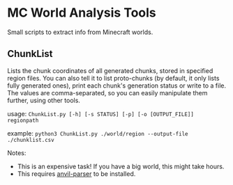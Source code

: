 # MC World Analysis Tools
Small scripts to extract info from Minecraft worlds.

## ChunkList
Lists the chunk coordinates of all generated chunks, stored in specified region files. You can also tell it to list proto-chunks (by default, it only lists fully generated ones), print each chunk's generation status or write to a file. The values are comma-separated, so you can easily manipulate them further, using other tools.

usage: `ChunkList.py [-h] [-s STATUS] [-p] [-o [OUTPUT_FILE]] regionpath`

example: `python3 ChunkList.py ./world/region --output-file ./chunklist.csv`

Notes:
- This is an expensive task! If you have a big world, this might take hours.
- This requires [anvil-parser](https://pypi.org/project/anvil-parser/) to be installed.
